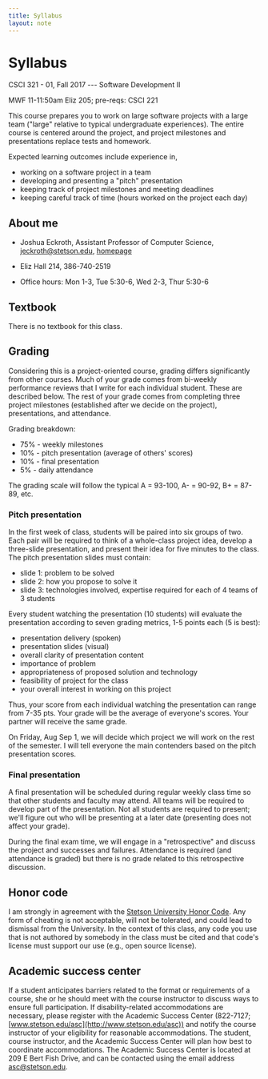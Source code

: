 ```yaml
---
title: Syllabus
layout: note
---
```


# Syllabus

CSCI 321 - 01, Fall 2017 --- Software Development II

MWF 11-11:50am Eliz 205; pre-reqs: CSCI 221

This course prepares you to work on large software projects with a large team ("large" relative to typical undergraduate experiences). The entire course is centered around the project, and project milestones and presentations replace tests and homework.

Expected learning outcomes include experience in,

- working on a software project in a team
- developing and presenting a "pitch" presentation
- keeping track of project milestones and meeting deadlines
- keeping careful track of time (hours worked on the project each day)

## About me

- Joshua Eckroth, Assistant Professor of Computer Science, [jeckroth@stetson.edu](mailto:jeckroth@stetson.edu), [homepage](http://www2.stetson.edu/~jeckroth/)

- Eliz Hall 214, 386-740-2519

- Office hours: Mon 1-3, Tue 5:30-6, Wed 2-3, Thur 5:30-6

## Textbook

There is no textbook for this class.

## Grading

Considering this is a project-oriented course, grading differs significantly from other courses. Much of your grade comes from bi-weekly performance reviews that I write for each individual student. These are described below. The rest of your grade comes from completing three project milestones (established after we decide on the project), presentations, and attendance.

Grading breakdown:

- 75% - weekly milestones
- 10% - pitch presentation (average of others' scores)
- 10% - final presentation
- 5% - daily attendance

The grading scale will follow the typical A = 93-100, A- = 90-92, B+ = 87-89, etc.

### Pitch presentation

In the first week of class, students will be paired into six groups of two. Each pair will be required to think of a whole-class project idea, develop a three-slide presentation, and present their idea for five minutes to the class. The pitch presentation slides must contain:

- slide 1: problem to be solved
- slide 2: how you propose to solve it
- slide 3: technologies involved, expertise required for each of 4 teams of 3 students

Every student watching the presentation (10 students) will evaluate the presentation according to seven grading metrics, 1-5 points each (5 is best):

  - presentation delivery (spoken)
  - presentation slides (visual)
  - overall clarity of presentation content
  - importance of problem
  - appropriateness of proposed solution and technology
  - feasibility of project for the class
  - your overall interest in working on this project

Thus, your score from each individual watching the presentation can range from 7-35 pts. Your grade will be the average of everyone's scores. Your partner will receive the same grade.

On Friday, Aug Sep 1, we will decide which project we will work on the rest of the semester. I will tell everyone the main contenders based on the pitch presentation scores.

### Final presentation

A final presentation will be scheduled during regular weekly class time so that other students and faculty may attend. All teams will be required to develop part of the presentation. Not all students are required to present; we'll figure out who will be presenting at a later date (presenting does not affect your grade).

During the final exam time, we will engage in a "retrospective" and discuss the project and successes and failures. Attendance is required (and attendance is graded) but there is no grade related to this retrospective discussion.

## Honor code

I am strongly in agreement with the [Stetson University Honor Code](http://www.stetson.edu/other/honor-system/). Any form of cheating is not acceptable, will not be tolerated, and could lead to dismissal from the University. In the context of this class, any code you use that is not authored by somebody in the class must be cited and that code's license must support our use (e.g., open source license).

## Academic success center

If a student anticipates barriers related to the format or requirements of a course, she or he should meet with the course instructor to discuss ways to ensure full participation. If disability-related accommodations are necessary, please register with the Academic Success Center (822-7127; [www.stetson.edu/asc](http://www.stetson.edu/asc)) and notify the course instructor of your eligibility for reasonable accommodations. The student, course instructor, and the Academic Success Center will plan how best to coordinate accommodations. The Academic Success Center is located at 209 E Bert Fish Drive, and can be contacted using the email address [asc@stetson.edu](mailto:asc@stetson.edu).


